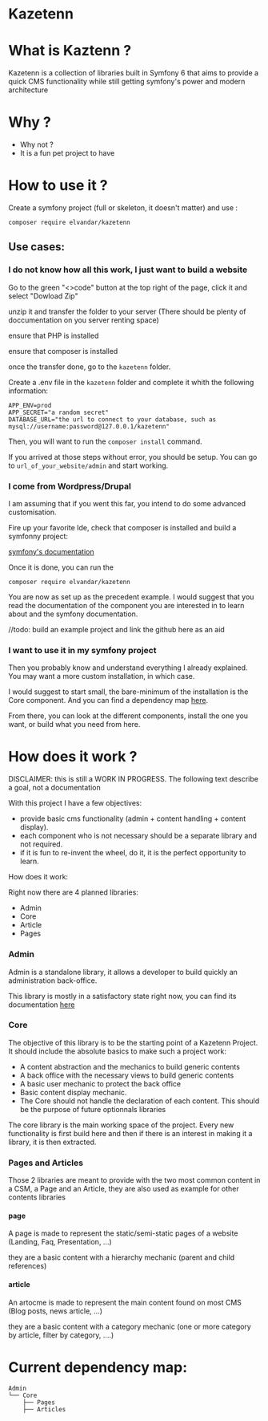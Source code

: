 # Kazetenn

# What is Kaztenn ?

Kazetenn is a collection of libraries built in Symfony 6 that aims to provide a quick CMS functionality while still 
getting symfony's power and modern architecture

# Why ?
- Why not ?
- It is a fun pet project to have

# How to use it ?
Create a symfony project (full or skeleton, it doesn't matter) and use : 

````shell
composer require elvandar/kazetenn
````

## Use cases:

### I do not know how all this work, I just want to build a website

Go to the green "<>code" button at the top right of the page, click it and select "Dowload Zip"

unzip it and transfer the folder to your server (There should be plenty of doccumentation on you server renting space)

ensure that PHP is installed 

ensure that composer is installed

once the transfer done, go to the ``kazetenn`` folder.

Create a .env file in the ``kazetenn`` folder and complete it whith the following information:
````dotenv
APP_ENV=prod
APP_SECRET="a random secret"
DATABASE_URL="the url to connect to your database, such as mysql://username:password@127.0.0.1/kazetenn"
````

Then, you will want to run the ``composer install`` command.

If you arrived at those steps without error, you should be setup. You can go to ``url_of_your_website/admin`` and start
working.

### I come from Wordpress/Drupal

I am assuming that if you went this far, you intend to do some advanced customisation.

Fire up your favorite Ide, check that composer is installed and build a symfonny project:

[symfony's documentation](https://symfony.com/doc/current/getting_started/index.html)

Once it is done, you can run the

``composer require elvandar/kazetenn``

You are now as set up as the precedent example. I would suggest that you read the documentation of the component you are
interested in to learn about and the symfony documentation.

//todo: build an example project and link the github here as an aid

### I want to use it in my symfony project

Then you probably know and understand everything I already explained. You may want a more custom installation, in which
case.

I would suggest to start small, the bare-minimum  of the installation is the Core component. And you can find a dependency
map [here](Current%20dependency%20map).

From there, you can look at the different components, install the one you want, or build what you need from here.

# How does it work ?

DISCLAIMER: this is still a WORK IN PROGRESS. The following text describe a goal, not a documentation

With this project I have a few objectives:
 - provide basic cms functionality (admin + content handling + content display).
 - each component who is not necessary should be a separate library and not required.
 - if it is fun to re-invent the wheel, do it, it is the perfect opportunity to learn.

How does it work:

Right now there are 4 planned libraries:
- Admin
- Core
- Article
- Pages

### Admin
Admin is a standalone library, it allows a developer to build quickly an administration back-office. 

This library is mostly in a satisfactory state right now, you can find its documentation [here](src/Admin/README.md)

### Core
The objective of this library is to be the starting point of a Kazetenn Project. It should include the absolute basics
to make such a project work:

- A content abstraction and the mechanics to build generic contents
- A back office with the necessary views to build generic contents
- A basic user mechanic to protect the back office
- Basic content display mechanic.
- The Core should not handle the declaration of each content. This should be the purpose of future optionnals libraries

The core library is the main working space of the project. Every new functionality is first build here and then if there
is an interest in making it a library, it is then extracted.

### Pages and Articles
Those 2 libraries are meant to provide with the two most common content in a CSM, a Page and an Article, they are also 
used as example for other contents libraries

#### page 
A page is made to represent the static/semi-static pages of a website (Landing, Faq, Presentation, ...) 

they are a basic content with a hierarchy mechanic (parent and child references)

#### article
An artocme is made to represent the main content found on most CMS (Blog posts, news article, ...)

they are a basic content with a category mechanic (one or more category by article, filter by category, ....)

# Current dependency map:

````shell
Admin
└── Core
    ├── Pages
    ├── Articles
````

# 
